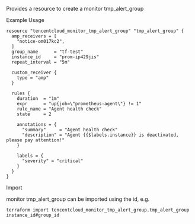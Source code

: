 Provides a resource to create a monitor tmp_alert_group

Example Usage

```hcl
resource "tencentcloud_monitor_tmp_alert_group" "tmp_alert_group" {
  amp_receivers = [
    "notice-om017kc2",
  ]
  group_name      = "tf-test"
  instance_id     = "prom-ip429jis"
  repeat_interval = "5m"

  custom_receiver {
    type = "amp"
  }

  rules {
    duration  = "1m"
    expr      = "up{job=\"prometheus-agent\"} != 1"
    rule_name = "Agent health check"
    state     = 2

    annotations = {
      "summary"     = "Agent health check"
      "description" = "Agent {{$labels.instance}} is deactivated, please pay attention!"
    }

    labels = {
      "severity" = "critical"
    }
  }
}

```

Import

monitor tmp_alert_group can be imported using the id, e.g.

```
terraform import tencentcloud_monitor_tmp_alert_group.tmp_alert_group instance_id#group_id
```